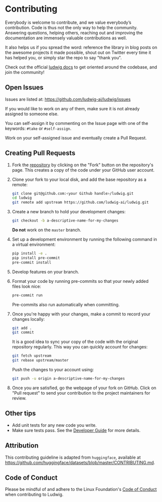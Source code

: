 # Contributing

Everybody is welcome to contribute, and we value everybody’s contribution. Code is thus not the only
way to help the community. Answering questions, helping others, reaching out and improving the
documentation are immensely valuable contributions as well.

It also helps us if you spread the word: reference the library in blog posts on the awesome
projects it made possible, shout out on Twitter every time it has helped you, or simply star the
repo to say "thank you".

Check out the official [ludwig docs](https://ludwig-ai.github.io/ludwig-docs/) to get oriented
around the codebase, and join the community!

## Open Issues

Issues are listed at: <https://github.com/ludwig-ai/ludwig/issues>

If you would like to work on any of them, make sure it is not already assigned to someone else.

You can self-assign it by commenting on the Issue page with one of the keywords: `#take` or
`#self-assign`.

Work on your self-assigned issue and eventually create a Pull Request.

## Creating Pull Requests

1. Fork the [repository](https://github.com/ludwig-ai/ludwig) by clicking on the "Fork" button on
   the repository's page. This creates a copy of the code under your GitHub user account.

2. Clone your fork to your local disk, and add the base repository as a remote:

    ```bash
    git clone git@github.com:<your Github handle>/ludwig.git
    cd ludwig
    git remote add upstream https://github.com/ludwig-ai/ludwig.git
    ```

3. Create a new branch to hold your development changes:

    ```bash
    git checkout -b a-descriptive-name-for-my-changes
    ```

    **Do not** work on the `master` branch.

4. Set up a development environment by running the following command in a virtual environment:

    ```bash
    pip install -e .
    pip install pre-commit
    pre-commit install
    ```

5. Develop features on your branch.

6. Format your code by running pre-commits so that your newly added files look nice:

    ```bash
    pre-commit run
    ```

    Pre-commits also run automatically when committing.

7. Once you're happy with your changes, make a commit to record your changes locally:

    ```bash
    git add .
    git commit
    ```

    It is a good idea to sync your copy of the code with the original repository regularly. This
    way you can quickly account for changes:

    ```bash
    git fetch upstream
    git rebase upstream/master
    ```

    Push the changes to your account using:

    ```bash
    git push -u origin a-descriptive-name-for-my-changes
    ```

8. Once you are satisfied, go the webpage of your fork on GitHub. Click on "Pull request" to send
   your contribution to the project maintainers for review.

## Other tips

- Add unit tests for any new code you write.
- Make sure tests pass. See the [Developer Guide](https://ludwig-ai.github.io/ludwig-docs/latest/developer_guide/style_guidelines_and_tests/) for more details.

## Attribution

This contributing guideline is adapted from `huggingface`, available at <https://github.com/huggingface/datasets/blob/master/CONTRIBUTING.md>.

## Code of Conduct

Please be mindful of and adhere to the Linux Foundation's
[Code of Conduct](https://lfprojects.org/policies/code-of-conduct) when contributing to Ludwig.
